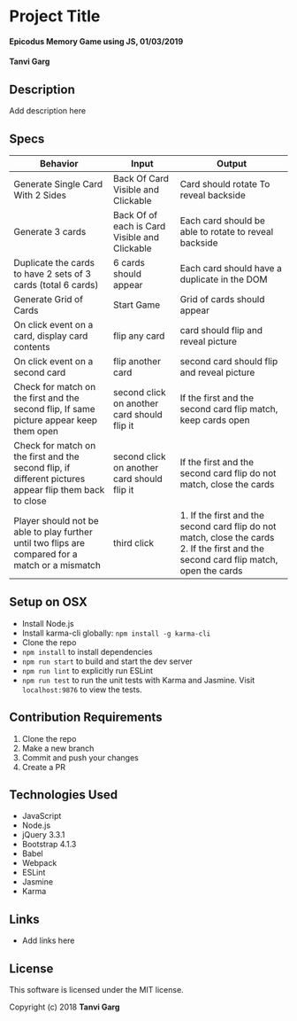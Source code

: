 # Project Title

#### Epicodus Memory Game using JS, 01/03/2019

#### Tanvi Garg

## Description

Add description here

## Specs

| Behavior | Input | Output |
|----------|-------|--------|
| Generate Single Card With 2 Sides | Back Of Card Visible and Clickable | Card should rotate To reveal backside |
| Generate 3 cards | Back Of of each is Card Visible and Clickable | Each card should be able to  rotate to reveal backside |
| Duplicate the cards to have 2 sets of 3 cards (total 6 cards) | 6 cards should appear |  Each card should have a duplicate in the DOM|
| Generate Grid of Cards | Start Game | Grid of cards should appear |
| On click event on a card, display card contents | flip any card | card should flip and reveal picture |
| On click event on a second card | flip another card | second card should flip and reveal picture |
| Check for match on the first and the second flip, If same picture appear keep them open| second click on another card should flip it | If the first and the second card flip match, keep cards open |
| Check for match on the first and the second flip, if different pictures appear flip them back to close| second click on another card should flip it | If the first and the second card flip do not match, close the cards|
| Player should not be able to play further until two flips are compared for a match or a mismatch | third click | 1. If the first and the second card flip do not match, close the cards  2. If the first and the second card flip match, open the cards|

## Setup on OSX

* Install Node.js
* Install karma-cli globally: `npm install -g karma-cli`
* Clone the repo
* `npm install` to install dependencies
* `npm run start` to build and start the dev server
* `npm run lint` to explicitly run ESLint
* `npm run test` to run the unit tests with Karma and Jasmine. Visit `localhost:9876` to view the tests.

## Contribution Requirements

1. Clone the repo
1. Make a new branch
1. Commit and push your changes
1. Create a PR

## Technologies Used

* JavaScript
* Node.js
* jQuery 3.3.1
* Bootstrap 4.1.3
* Babel
* Webpack
* ESLint
* Jasmine
* Karma

## Links

* Add links here

## License

This software is licensed under the MIT license.

Copyright (c) 2018 **Tanvi Garg**